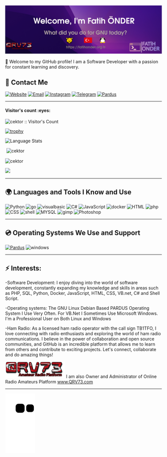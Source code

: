 ![Header image](headerv4.png)

👋 Welcome to my GitHub profile! I am a Software Developer with a passion for constant learning and discovery.

## 💌 Contact Me

[![Website](https://img.shields.io/website?label=fatihonder.org.tr&logo=wordpress&style=for-the-badge&url=https%3A%2F%2Ffatihonder.org.tr)](https://fatihonder.org.tr)
[![Email](https://img.shields.io/badge/Email-EA4335?logo=gmail&logoColor=white&style=for-the-badge)](mailto:info@fatihonder.org.tr) 
[![Instagram](https://img.shields.io/badge/instagram-0A66C2?logo=instagram&logoColor=white&style=for-the-badge)](https://www.instagram.com/_tb1tfo_) 
[![Telegram](https://img.shields.io/badge/Telegram-26A5E4?logo=telegram&logoColor=white&style=for-the-badge)](https://t.me/tb1tfo)
[![Pardus](https://img.shields.io/badge/Pardus-F9DC3E?logo=linux&logoColor=black&style=for-the-badge)](https://forum.pardus.org.tr/u/cektor/)


---


<h4 align="left">Visitor's count :eyes:</h4>

<p align="left"><img src="https://profile-counter.glitch.me/{cektor}/count.svg" alt="cektor :: Visitor's Count" /></p>

[![trophy](https://github-profile-trophy.vercel.app/?username=cektor&theme=onedark)](https://github.com/cektor?tab=repositories)

![Language Stats](https://github-readme-stats.vercel.app/api/top-langs/?username=cektor&langs_count=10&layout=compact&theme=dark)

<p>&nbsp;<img align="center" src="https://github-readme-stats.vercel.app/api?username=cektor&show_icons=true&theme=dark" alt="cektor" /></p>

<p><img align="center" src="https://github-readme-streak-stats.herokuapp.com/?user=cektor&theme=dark" alt="cektor" /></p>

![](https://github-profile-summary-cards.vercel.app/api/cards/profile-details?username=cektor&theme=dark)

---
## 🌍 Languages and Tools I Know and Use

![Python](https://img.shields.io/badge/Python-3776AB?logo=python&logoColor=white&style=for-the-badge)
![go](https://img.shields.io/badge/go-3776AB?logo=go&logoColor=white&style=for-the-badge)
![visualbasic](https://img.shields.io/badge/vb.net-666666?logo=vb.net&logoColor=white&style=for-the-badge)
![C#](https://img.shields.io/badge/C%23-239120?logo=c-sharp&logoColor=white&style=for-the-badge)
![JavaScript](https://img.shields.io/badge/JavaScript-c5b218?logo=javascript&logoColor=white&style=for-the-badge)
![docker](https://img.shields.io/badge/docker-E34F26?logo=docker&logoColor=white&style=for-the-badge)
![HTML](https://img.shields.io/badge/HTML-E34F26?logo=html5&logoColor=white&style=for-the-badge)
![php](https://img.shields.io/badge/php-E34F26?logo=php&logoColor=white&style=for-the-badge)
![CSS](https://img.shields.io/badge/CSS-1572B6?logo=csswizardry&logoColor=white&style=for-the-badge)
![shell](https://img.shields.io/badge/shell-4EAA25?logo=shell&logoColor=white&style=for-the-badge)
![MYSQL](https://img.shields.io/badge/MYSQL-4479A1?logo=mysql&logoColor=white&style=for-the-badge)
![gimp](https://img.shields.io/badge/GIMP-4479A1?logo=gimp&logoColor=white&style=for-the-badge)
![Photoshop](https://img.shields.io/badge/PHOTOSHOP-4479A1?logo=adobe-photoshop&logoColor=white&style=for-the-badge)


---

## 💿 Operating Systems We Use and Support

[![Pardus](https://img.shields.io/badge/PARDUS-25-F9DC3E?logo=linux&logoColor=black&style=for-the-badge)](https://pardus.org.tr/)
![windows](https://img.shields.io/badge/WINDOWS-11-3776AB?logo=windows11&logoColor=white&style=for-the-badge)

---

## ⚡ Interests:
-Software Development: I enjoy diving into the world of software development, constantly expanding my knowledge and skills in areas such as PHP, SQL, Python, Docker, JavaScript, HTML, CSS, VB.net, C# and Shell Script.

-Operating systems: The GNU Linux Debian Based PARDUS Operating System I Use Very Often. For VB.Net I Sometimes Use Microsoft Windows. I'm a Professional User on Both Linux and Windows

-Ham Radio: As a licensed ham radio operator with the call sign TB1TFO, I love connecting with radio enthusiasts and exploring the world of ham radio communications. I believe in the power of collaboration and open source communities, and GitHub is an incredible platform that allows me to learn from others and contribute to exciting projects.
Let's connect, collaborate and do amazing things!


![Header image](qrv73_logo.png)
I am also Owner and Administrator of Online Radio Amateurs Platform www.QRV73.com

---

<img src="https://raw.githubusercontent.com/cektor/cektor/output/github-contribution-grid-snake.svg" />
